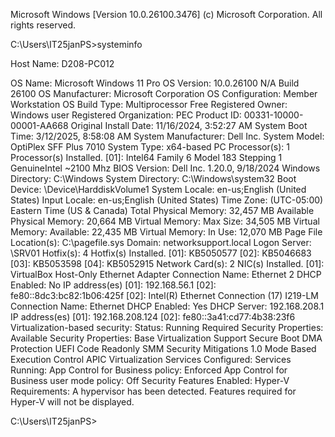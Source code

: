 Microsoft Windows [Version 10.0.26100.3476]
(c) Microsoft Corporation. All rights reserved.

C:\Users\IT25janPS>systeminfo

 Host Name:                     D208-PC012 

 
 OS Name:                       Microsoft Windows 11 Pro
 OS Version:                    10.0.26100 N/A Build 26100
 OS Manufacturer:               Microsoft Corporation
 OS Configuration:              Member Workstation
 OS Build Type:                 Multiprocessor Free
  Registered Owner:              Windows user
 Registered Organization:       PEC
  Product ID:                    00331-10000-00001-AA668
  Original Install Date:         11/16/2024, 3:52:27 AM
  System Boot Time:              3/12/2025, 8:58:08 AM
  System Manufacturer:           Dell Inc.
System Model:                  OptiPlex SFF Plus 7010
System Type:                   x64-based PC
Processor(s):                  1 Processor(s) Installed.
                               [01]: Intel64 Family 6 Model 183 Stepping 1 GenuineIntel ~2100 Mhz
BIOS Version:                  Dell Inc. 1.20.0, 9/18/2024
Windows Directory:             C:\Windows
System Directory:              C:\Windows\system32
Boot Device:                   \Device\HarddiskVolume1
System Locale:                 en-us;English (United States)
Input Locale:                  en-us;English (United States)
Time Zone:                     (UTC-05:00) Eastern Time (US & Canada)
Total Physical Memory:         32,457 MB
Available Physical Memory:     20,664 MB
Virtual Memory: Max Size:      34,505 MB
Virtual Memory: Available:     22,435 MB
Virtual Memory: In Use:        12,070 MB
Page File Location(s):         C:\pagefile.sys
Domain:                        networksupport.local
Logon Server:                  \\SRV01
Hotfix(s):                     4 Hotfix(s) Installed.
                               [01]: KB5050577
                               [02]: KB5046683
                               [03]: KB5053598
                               [04]: KB5052915
Network Card(s):               2 NIC(s) Installed.
                               [01]: VirtualBox Host-Only Ethernet Adapter
                                     Connection Name: Ethernet 2
                                     DHCP Enabled:    No
                                     IP address(es)
                                     [01]: 192.168.56.1
                                     [02]: fe80::8dc3:bc82:1b06:425f
                               [02]: Intel(R) Ethernet Connection (17) I219-LM
                                     Connection Name: Ethernet
                                     DHCP Enabled:    Yes
                                     DHCP Server:     192.168.208.1
                                     IP address(es)
                                     [01]: 192.168.208.124
                                     [02]: fe80::3a41:cd77:4b38:23f6
Virtualization-based security: Status: Running
                               Required Security Properties:
                               Available Security Properties:
                                     Base Virtualization Support
                                     Secure Boot
                                     DMA Protection
                                     UEFI Code Readonly
                                     SMM Security Mitigations 1.0
                                     Mode Based Execution Control
                                     APIC Virtualization
                               Services Configured:
                               Services Running:
                               App Control for Business policy: Enforced
                               App Control for Business user mode policy: Off
                               Security Features Enabled:
Hyper-V Requirements:          A hypervisor has been detected. Features required for Hyper-V will not be displayed.

C:\Users\IT25janPS>
